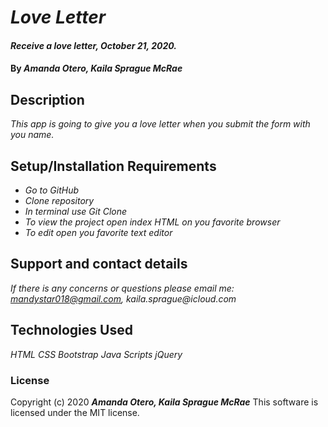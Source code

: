 # _Love Letter_

#### _Receive a love letter, October 21, 2020._

#### By _**Amanda Otero, Kaila Sprague McRae**_

## Description

_This app is going to give you a love letter when you submit the form with you name._

## Setup/Installation Requirements

* _Go to GitHub_
* _Clone repository_
* _In terminal use Git Clone_
* _To view the project open index HTML on you favorite browser_
* _To edit open you favorite text editor_


## Support and contact details

_If there is any concerns or questions please email me: mandystar018@gmail.com, kaila.sprague@icloud.com_

## Technologies Used

_HTML_
_CSS_
_Bootstrap_
_Java Scripts_
_jQuery_

### License

Copyright (c) 2020 **_Amanda Otero, Kaila Sprague McRae_**
This software is licensed under the MIT license.
